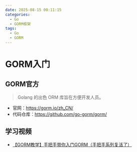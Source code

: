 ```yaml
---
date: 2025-08-15 00:11:15
categories:
  - Go
  - GORM框架
tags:
  - Go
  - GORM
---
```


# GORM入门

## GORM官方

> Golang 的出色 ORM 库旨在方便开发人员。

- 官网：<https://gorm.io/zh_CN/>
- 代码仓库：<https://github.com/go-gorm/gorm/>

## 学习视频

- [【GORM教学】手把手带你入门GORM（手把手系列复活了）](https://www.bilibili.com/video/BV1E64y1472a)
